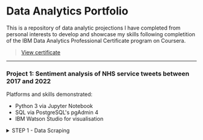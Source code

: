 # Data Analytics Portfolio
This is a repository of data analytic projections I have completed from personal interests to develop and showcase my skills following completition of the IBM Data Analytics Professional Certificate program on Coursera.
> [View certificate](https://www.coursera.org/account/accomplishments/specialization/certificate/3A3L55KNPPW7)

___

### Project 1: Sentiment analysis of NHS service tweets between 2017 and 2022
Platforms and skills demonstrated:
- Python 3 via Jupyter Notebook
- SQL via PostgreSQL's pgAdmin 4
- IBM Watson Studio for visualisation

<details><summary>STEP 1 - Data Scraping</summary>
<p>

#### Snscrape was used to scrape twitter for tweets on "NHS Service"
  The results of which are appended to a list, converted to a pandas dataframe and then saved as a csv file.
  This process is repeated for each year between 2017 and 2022
  > [Veiw code](https://github.com/ritchieaseke/Data-Analytics-Portfolio/blob/b43b0c6e2dcb1b85f2a371c471bd138aee83968d/Project1_nhsSentimentAnalysis/sentiment_analysis_twitter_data_scrapping.py)

</p>
</details>
